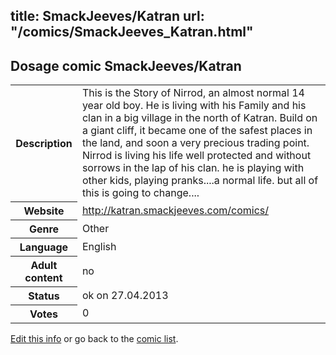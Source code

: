title: SmackJeeves/Katran
url: "/comics/SmackJeeves_Katran.html"
---
Dosage comic SmackJeeves/Katran
-----------------------------------------

<p id="msg"></p>
<script type="text/javascript">
if (window.location.search === '?edit_info_mail=sent_ok') {
  var elem = document.getElementById("msg");
  elem.innerHTML = 'Edited information sucessfully sent.';
  elem.className = 'ok';
}
</script>
<table class="comicinfo">
<tr>
<th>Description</th><td>This is the Story of Nirrod, an almost normal 14 year old boy. He is living with his Family and his clan in a big village in the north of Katran. Build on a giant cliff, it became one of the safest places in the land, and soon a very precious trading point. Nirrod is living his life well protected and without sorrows in the lap of his clan. he is playing with other kids, playing pranks....a normal life. but all of this is going to change....</td>
</tr>
<tr>
<th>Website</th><td><a href="http://katran.smackjeeves.com/comics/">http://katran.smackjeeves.com/comics/</a></td>
</tr>
<tr>
<th>Genre</th><td>Other</td>
</tr>
<tr>
<th>Language</th><td>English</td>
</tr>
<tr>
<th>Adult content</th><td>no</td>
</tr>
<tr>
<th>Status</th><td>ok on 27.04.2013</td>
</tr>
<tr>
<th>Votes</th><td>0</td>
</tr>
</table>

[Edit this info](SmackJeeves_Katran_edit.html) or go back to the [comic list](../comic-index.html).

